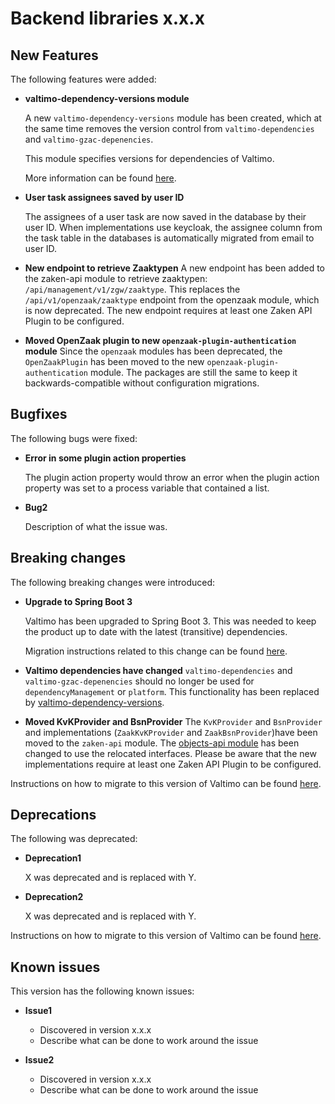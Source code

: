 # Backend libraries x.x.x

## New Features

The following features were added:

* **valtimo-dependency-versions module**

  A new `valtimo-dependency-versions` module has been created, 
  which at the same time removes the version control from `valtimo-dependencies` and `valtimo-gzac-depenencies`.

  This module specifies versions for dependencies of Valtimo.

  More information can be found [here](../../../getting-started/modules/core/valtimo-dependency-versions.md).

* **User task assignees saved by user ID**

  The assignees of a user task are now saved in the database by their user ID. When implementations use keycloak, the
  assignee column from the task table in the databases is automatically migrated from email to user ID.

* **New endpoint to retrieve Zaaktypen**
  A new endpoint has been added to the zaken-api module to retrieve zaaktypen: `/api/management/v1/zgw/zaaktype`. 
  This replaces the `/api/v1/openzaak/zaaktype` endpoint from the openzaak module, which is now deprecated.
  The new endpoint requires at least one Zaken API Plugin to be configured.

* **Moved OpenZaak plugin to new `openzaak-plugin-authentication` module**
  Since the `openzaak` modules has been deprecated, the `OpenZaakPlugin` has been moved to the new `openzaak-plugin-authentication` module.
  The packages are still the same to keep it backwards-compatible without configuration migrations.

## Bugfixes

The following bugs were fixed:

* **Error in some plugin action properties**

  The plugin action property would throw an error when the plugin action property was set to a process variable that
  contained a list.

* **Bug2**

  Description of what the issue was.

## Breaking changes

The following breaking changes were introduced:

* **Upgrade to Spring Boot 3**

  Valtimo has been upgraded to Spring Boot 3.
  This was needed to keep the product up to date with the latest (transitive) dependencies.

  Migration instructions related to this change can be found [here](spring-boot3-migration).

* **Valtimo dependencies have changed**
  `valtimo-dependencies` and `valtimo-gzac-depenencies` should no longer be used for `dependencyManagement` or `platform`. 
  This functionality has been replaced by [valtimo-dependency-versions](../../../getting-started/modules/core/valtimo-dependency-versions.md).

* **Moved KvKProvider and BsnProvider**
  The `KvKProvider` and `BsnProvider` and implementations (`ZaakKvKProvider` and `ZaakBsnProvider`)have been moved to the `zaken-api` module. 
  The [objects-api module](/getting-started/modules/zgw/objects-api.md) has been changed to use the relocated interfaces.
  Please be aware that the new implementations require at least one Zaken API Plugin to be configured.

Instructions on how to migrate to this version of Valtimo can be found [here](migration.md).

## Deprecations

The following was deprecated:

* **Deprecation1**

  X was deprecated and is replaced with Y.

* **Deprecation2**

  X was deprecated and is replaced with Y.

Instructions on how to migrate to this version of Valtimo can be found [here](migration.md).

## Known issues

This version has the following known issues:

* **Issue1**
  * Discovered in version x.x.x
  * Describe what can be done to work around the issue

* **Issue2**
  * Discovered in version x.x.x
  * Describe what can be done to work around the issue
